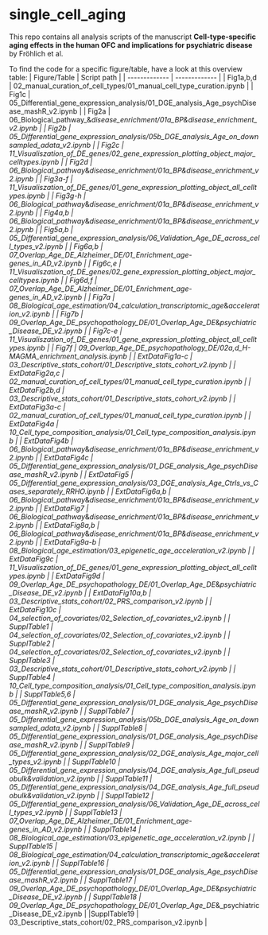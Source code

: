 # single_cell_aging
This repo contains all analysis scripts of the manuscript <b>Cell-type-specific aging effects in the human OFC and implications for psychiatric disease </b> by Fröhlich et al.

To find the code for a specific figure/table, have a look at this overview table:
| Figure/Table  | Script path |
| ------------- | ------------- |
| Fig1a,b,d | 02_manual_curation_of_cell_types/01_manual_cell_type_curation.ipynb |
| Fig1c | 05_Differential_gene_expression_analysis/01_DGE_analysis_Age_psychDisease_mashR_v2.ipynb |
| Fig2a | 06_Biological_pathway_&_disease_enrichment/01a_BP&disease_enrichment_v2.ipynb |
| Fig2b | 05_Differential_gene_expression_analysis/05b_DGE_analysis_Age_on_downsampled_adata_v2.ipynb |
| Fig2c | 11_Visualiszation_of_DE_genes/02_gene_expression_plotting_object_major_celltypes.ipynb |
| Fig2d | 06_Biological_pathway_&_disease_enrichment/01a_BP&disease_enrichment_v2.ipynb |
| Fig3a-f | 11_Visualiszation_of_DE_genes/01_gene_expression_plotting_object_all_celltypes.ipynb |
| Fig3g-h | 06_Biological_pathway_&_disease_enrichment/01a_BP&disease_enrichment_v2.ipynb |
| Fig4a,b | 06_Biological_pathway_&_disease_enrichment/01a_BP&disease_enrichment_v2.ipynb |
| Fig5a,b | 05_Differential_gene_expression_analysis/06_Validation_Age_DE_across_cell_types_v2.ipynb |
| Fig6a,b | 07_Overlap_Age_DE_Alzheimer_DE/01_Enrichment_age-genes_in_AD_v2.ipynb |
| Fig6c,e | 11_Visualiszation_of_DE_genes/02_gene_expression_plotting_object_major_celltypes.ipynb |
| Fig6d,f | 07_Overlap_Age_DE_Alzheimer_DE/01_Enrichment_age-genes_in_AD_v2.ipynb |
| Fig7a | 08_Biological_age_estimation/04_calculation_transcriptomic_age_&_acceleration_v2.ipynb |
| Fig7b | 09_Overlap_Age_DE_psychopathology_DE/01_Overlap_Age_DE_&_psychiatric_Disease_DE_v2.ipynb |
| Fig7c-e | 11_Visualiszation_of_DE_genes/01_gene_expression_plotting_object_all_celltypes.ipynb |
| Fig7f | 09_Overlap_Age_DE_psychopathology_DE/02a,d_H-MAGMA_enrichment_analysis.ipynb |
| ExtDataFig1a-c | 03_Descriptive_stats_cohort/01_Descriptive_stats_cohort_v2.ipynb |
| ExtDataFig2a,c | 02_manual_curation_of_cell_types/01_manual_cell_type_curation.ipynb |
| ExtDataFig2b,d | 03_Descriptive_stats_cohort/01_Descriptive_stats_cohort_v2.ipynb |
| ExtDataFig3a-c | 02_manual_curation_of_cell_types/01_manual_cell_type_curation.ipynb |
| ExtDataFig4a | 10_Cell_type_composition_analysis/01_Cell_type_composition_analysis.ipynb |
| ExtDataFig4b | 06_Biological_pathway_&_disease_enrichment/01a_BP&disease_enrichment_v2.ipynb |
| ExtDataFig4c | 05_Differential_gene_expression_analysis/01_DGE_analysis_Age_psychDisease_mashR_v2.ipynb |
| ExtDataFig5 | 05_Differential_gene_expression_analysis/03_DGE_analysis_Age_Ctrls_vs_Cases_separately_RRHO.ipynb |
| ExtDataFig6a,b | 06_Biological_pathway_&_disease_enrichment/01a_BP&disease_enrichment_v2.ipynb |
| ExtDataFig7 | 06_Biological_pathway_&_disease_enrichment/01a_BP&disease_enrichment_v2.ipynb |
| ExtDataFig8a,b | 06_Biological_pathway_&_disease_enrichment/01a_BP&disease_enrichment_v2.ipynb |
| ExtDataFig9a-b  | 08_Biological_age_estimation/03_epigenetic_age_acceleration_v2.ipynb |
| ExtDataFig9c | 11_Visualiszation_of_DE_genes/01_gene_expression_plotting_object_all_celltypes.ipynb |
| ExtDataFig9d | 09_Overlap_Age_DE_psychopathology_DE/01_Overlap_Age_DE_&_psychiatric_Disease_DE_v2.ipynb |
| ExtDataFig10a,b | 03_Descriptive_stats_cohort/02_PRS_comparison_v2.ipynb |
| ExtDataFig10c | 04_selection_of_covariates/02_Selection_of_covariates_v2.ipynb |
| SupplTable1 | 04_selection_of_covariates/02_Selection_of_covariates_v2.ipynb |
| SupplTable2 | 04_selection_of_covariates/02_Selection_of_covariates_v2.ipynb |
| SupplTable3 | 03_Descriptive_stats_cohort/01_Descriptive_stats_cohort_v2.ipynb |
| SupplTable4 | 10_Cell_type_composition_analysis/01_Cell_type_composition_analysis.ipynb |
| SupplTable5,6 | 05_Differential_gene_expression_analysis/01_DGE_analysis_Age_psychDisease_mashR_v2.ipynb |
| SupplTable7 | 05_Differential_gene_expression_analysis/05b_DGE_analysis_Age_on_downsampled_adata_v2.ipynb |
| SupplTable8 | 05_Differential_gene_expression_analysis/01_DGE_analysis_Age_psychDisease_mashR_v2.ipynb |
| SupplTable9 | 05_Differential_gene_expression_analysis/02_DGE_analysis_Age_major_cell_types_v2.ipynb |
| SupplTable10 | 05_Differential_gene_expression_analysis/04_DGE_analysis_Age_full_pseudobulk&validation_v2.ipynb |
| SupplTable11 | 05_Differential_gene_expression_analysis/04_DGE_analysis_Age_full_pseudobulk&validation_v2.ipynb |
| SupplTable12 | 05_Differential_gene_expression_analysis/06_Validation_Age_DE_across_cell_types_v2.ipynb |
| SupplTable13 | 07_Overlap_Age_DE_Alzheimer_DE/01_Enrichment_age-genes_in_AD_v2.ipynb |
| SupplTable14 | 08_Biological_age_estimation/03_epigenetic_age_acceleration_v2.ipynb |
| SupplTable15 | 08_Biological_age_estimation/04_calculation_transcriptomic_age_&_acceleration_v2.ipynb |
| SupplTable16 | 05_Differential_gene_expression_analysis/01_DGE_analysis_Age_psychDisease_mashR_v2.ipynb |
| SupplTable17 | 09_Overlap_Age_DE_psychopathology_DE/01_Overlap_Age_DE_&_psychiatric_Disease_DE_v2.ipynb |
| SupplTable18 | 09_Overlap_Age_DE_psychopathology_DE/01_Overlap_Age_DE_&_psychiatric_Disease_DE_v2.ipynb |
|SupplTable19  | 03_Descriptive_stats_cohort/02_PRS_comparison_v2.ipynb |





